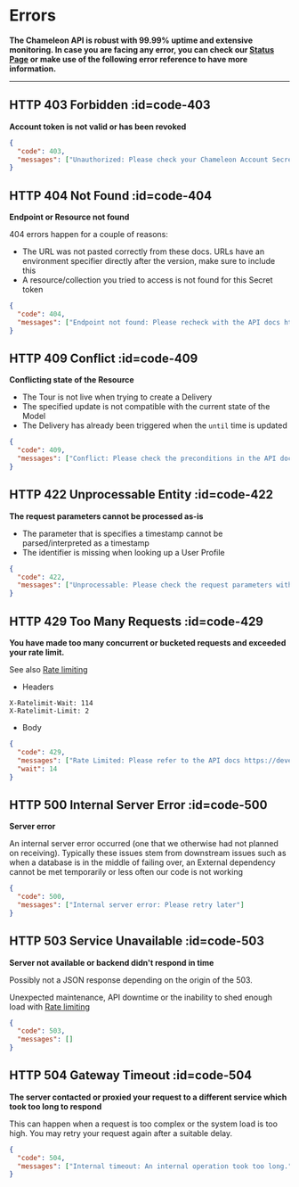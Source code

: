 # Errors

**The Chameleon API is robust with 99.99% uptime and extensive monitoring. In case you are facing any error, you can check our [Status Page](https://status.chameleon.io) or make use of the following error reference to have more information.**

---

## HTTP 403 Forbidden :id=code-403

**Account token is not valid or has been revoked**

```json
{
  "code": 403,
  "messages": ["Unauthorized: Please check your Chameleon Account Secret"]
}
```

## HTTP 404 Not Found :id=code-404

**Endpoint or Resource not found**

404 errors happen for a couple of reasons:

 - The URL was not pasted correctly from these docs. URLs have an environment specifier directly after the version, make sure to include this
 - A resource/collection you tried to access is not found for this Secret token

```json
{
  "code": 404,
  "messages": ["Endpoint not found: Please recheck with the API docs https://developers.chameleon.io"]
}
```

## HTTP 409 Conflict :id=code-409

**Conflicting state of the Resource**

 - The Tour is not live when trying to create a Delivery
 - The specified update is not compatible with the current state of the Model
 - The Delivery has already been triggered when the `until` time is updated

```json
{
  "code": 409,
  "messages": ["Conflict: Please check the preconditions in the API docs https://developers.chameleon.io"]
}
```

## HTTP 422 Unprocessable Entity :id=code-422

**The request parameters cannot be processed as-is**

 - The parameter that is specifies a timestamp cannot be parsed/interpreted as a timestamp
 - The identifier is missing when looking up a User Profile

```json
{
  "code": 422,
  "messages": ["Unprocessable: Please check the request parameters with the API docs https://developers.chameleon.io"]
}
```

## HTTP 429 Too Many Requests :id=code-429

**You have made too many concurrent or bucketed requests and exceeded your rate limit.**

See also [Rate limiting](concepts/rate-limiting.md)

- Headers

```
X-Ratelimit-Wait: 114
X-Ratelimit-Limit: 2
```

- Body

```json
{
  "code": 429,
  "messages": ["Rate Limited: Please refer to the API docs https://developers.chameleon.io/#/concepts/rate-limiting for more information"],
  "wait": 14
}
```

## HTTP 500 Internal Server Error :id=code-500

**Server error**

An internal server error occurred (one that we otherwise had not planned on receiving). Typically these issues stem from downstream issues such as when a database is in the middle of failing over, an External dependency cannot be met temporarily or less often our code is not working

```json
{
  "code": 500,
  "messages": ["Internal server error: Please retry later"]
}
```

## HTTP 503 Service Unavailable :id=code-503

**Server not available or backend didn't respond in time**

Possibly not a JSON response depending on the origin of the 503.

Unexpected maintenance, API downtime or the inability to shed enough load with [Rate limiting](rate-limiting.md)

```json
{
  "code": 503,
  "messages": []
}
```

## HTTP 504 Gateway Timeout :id=code-504

**The server contacted or proxied your request to a different service which took too long to respond**

This can happen when a request is too complex or the system load is too high. You may retry your request again after a suitable delay.

```json
{
  "code": 504,
  "messages": ["Internal timeout: An internal operation took too long."]
}
```
